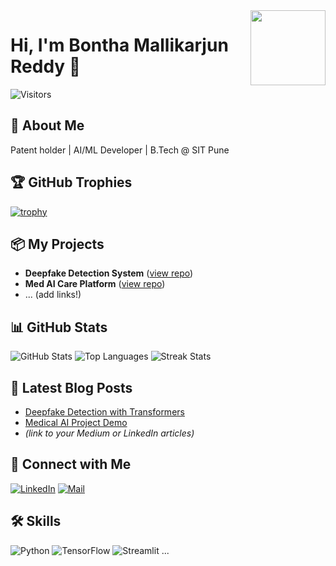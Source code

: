 <img src="https://avatars.githubusercontent.com/u/your-github-id?v=4" width="120" align="right" />

# Hi, I'm Bontha Mallikarjun Reddy 👋
![Visitors](https://komarev.com/ghpvc/?username=Arjun-57561&color=blue)

## 🚀 About Me
Patent holder | AI/ML Developer | B.Tech @ SIT Pune

## 🏆 GitHub Trophies
[![trophy](https://github-profile-trophy.vercel.app/?username=Arjun-57561)](https://github.com/ryo-ma/github-profile-trophy)

## 📦 My Projects
- **Deepfake Detection System** ([view repo](#))
- **Med AI Care Platform** ([view repo](#))
- ... (add links!)

## 📊 GitHub Stats
![GitHub Stats](https://github-readme-stats.vercel.app/api?username=Arjun-57561&show_icons=true&theme=radical)
![Top Languages](https://github-readme-stats.vercel.app/api/top-langs/?username=Arjun-57561&layout=compact&theme=radical)
![Streak Stats](https://github-readme-streak-stats.herokuapp.com/?user=Arjun-57561&theme=radical)

## 📝 Latest Blog Posts
- [Deepfake Detection with Transformers](#)
- [Medical AI Project Demo](#)
- *(link to your Medium or LinkedIn articles)*

## 🔗 Connect with Me
[![LinkedIn](https://img.shields.io/badge/LinkedIn-arjun57561-blue?style=flat&logo=linkedin)](https://www.linkedin.com/in/arjun57561)
[![Mail](https://img.shields.io/badge/Gmail-mallikarjun57561@gmail.com-red?logo=gmail&style=flat)](mailto:mallikarjun57561@gmail.com)

## 🛠️ Skills
![Python](https://img.shields.io/badge/Python-3776AB?style=for-the-badge&logo=python&logoColor=white)
![TensorFlow](https://img.shields.io/badge/TensorFlow-FF6F00?style=for-the-badge&logo=tensorflow&logoColor=white)
![Streamlit](https://img.shields.io/badge/Streamlit-FF4B4B?style=for-the-badge&logo=streamlit&logoColor=white)
...

<!-- Optionally add a personal hero GIF/banner/image for more interactivity! -->
